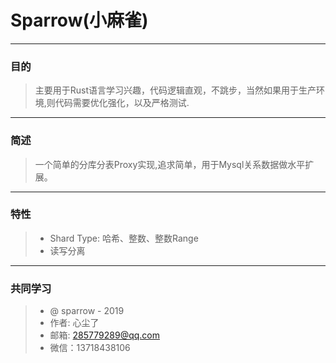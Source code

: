 # Sparrow(小麻雀)
------
### 目的
> 主要用于Rust语言学习兴趣，代码逻辑直观，不跳步，当然如果用于生产环境,则代码需要优化强化，以及严格测试.
   
------

###  简述
> 一个简单的分库分表Proxy实现,追求简单，用于Mysql关系数据做水平扩展。
------    

### 特性
> * Shard Type: 哈希、整数、整数Range 
> * 读写分离


------
### 共同学习

> * @ sparrow - 2019
> * 作者: 心尘了
> * 邮箱:  285779289@qq.com
>*  微信：13718438106

